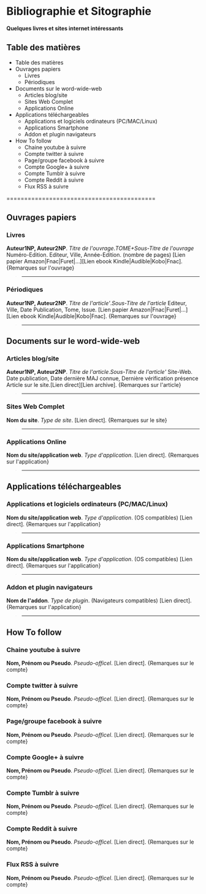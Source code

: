 # Bibliographie et Sitographie

**Quelques livres et sites internet intéressants**

## Table des matières

* Table des matières
* Ouvrages papiers
    - Livres
    - Périodiques
* Documents sur le word-wide-web
    - Articles blog/site
    - Sites Web Complet
    - Applications Online
* Applications téléchargeables
    - Applications et logiciels ordinateurs (PC/MAC/Linux)
    - Applications Smartphone
    - Addon et plugin navigateurs
* How To follow
    - Chaine youtube à suivre
    - Compte twitter à suivre
    - Page/groupe facebook à suivre
    - Compte Google+ à suivre
    - Compte Tumblr à suivre
    - Compte Reddit à suivre
    - Flux RSS à suivre

==========================================

## Ouvrages papiers

### Livres

**Auteur1NP, Auteur2NP**. *Titre de l'ouvrage*.*TOME+Sous-Titre de l'ouvrage*  Numéro-Edition. Editeur, Ville, Année-Edition. (nombre de pages) [Lien papier Amazon|Fnac|Furet|...][Lien ebook Kindle|Audible|Kobo|Fnac]. {Remarques sur l'ouvrage}
>-------------------------------------------------------------



### Périodiques

**Auteur1NP, Auteur2NP**. *Titre de l'article'*.*Sous-Titre de l'article*   Editeur, Ville, Date Publication, Tome, Issue. [Lien papier Amazon|Fnac|Furet|...][Lien ebook Kindle|Audible|Kobo|Fnac]. {Remarques sur l'ouvrage}
>-------------------------------------------------------------

## Documents sur le word-wide-web

### Articles blog/site

**Auteur1NP, Auteur2NP**. *Titre de l'article*.*Sous-Titre de l'article'*  Site-Web. Date publication,  Date dernière MAJ connue, Dernière vérification présence Article sur le site.[Lien direct][Lien archive]. {Remarques sur l'article}
>-------------------------------------------------------------


### Sites Web Complet
**Nom du site**. *Type de site*. [Lien direct]. {Remarques sur le site}
>-------------------------------------------------------------


### Applications Online
**Nom du site/application web**. *Type d'application*. [Lien direct]. {Remarques sur l'application}
>-------------------------------------------------------------

## Applications téléchargeables

### Applications et logiciels ordinateurs (PC/MAC/Linux)
**Nom du site/application web**. *Type d'application*. (OS compatibles) [Lien direct]. {Remarques sur l'application}
>-------------------------------------------------------------

### Applications Smartphone
**Nom du site/application web**. *Type d'application*. (OS compatibles) [Lien direct]. {Remarques sur l'application}
>-------------------------------------------------------------

### Addon et plugin navigateurs
**Nom de l'addon**. *Type de plugin*. (Navigateurs compatibles) [Lien direct]. {Remarques sur l'application}
>-------------------------------------------------------------


## How To follow

### Chaine youtube à suivre
**Nom, Prénom ou Pseudo**. *Pseudo-officel*. [Lien direct]. {Remarques sur le compte}

### Compte twitter à suivre
**Nom, Prénom ou Pseudo**. *Pseudo-officel*. [Lien direct]. {Remarques sur le compte}

### Page/groupe facebook à suivre
**Nom, Prénom ou Pseudo**. *Pseudo-officel*. [Lien direct]. {Remarques sur le compte}

### Compte Google+ à suivre
**Nom, Prénom ou Pseudo**. *Pseudo-officel*. [Lien direct]. {Remarques sur le compte}

### Compte Tumblr à suivre
**Nom, Prénom ou Pseudo**. *Pseudo-officel*. [Lien direct]. {Remarques sur le compte}

### Compte Reddit à suivre
**Nom, Prénom ou Pseudo**. *Pseudo-officel*. [Lien direct]. {Remarques sur le compte}

### Flux RSS à suivre
**Nom, Prénom ou Pseudo**. *Pseudo-officel*. [Lien direct]. {Remarques sur le compte}
